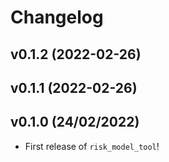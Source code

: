 # Changelog

<!--next-version-placeholder-->

## v0.1.2 (2022-02-26)


## v0.1.1 (2022-02-26)


## v0.1.0 (24/02/2022)

- First release of `risk_model_tool`!